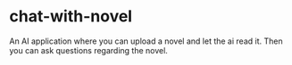 # chat-with-novel
An AI application where you can upload a novel and let the ai read it. Then you can ask questions regarding the novel.
